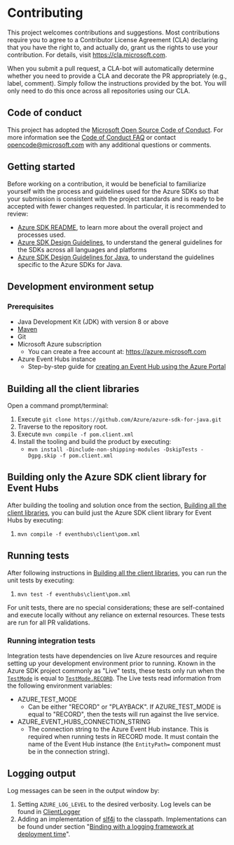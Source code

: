 # Contributing

This project welcomes contributions and suggestions. Most contributions require you to agree to a Contributor License
Agreement (CLA) declaring that you have the right to, and actually do, grant us the rights to use your contribution. For
details, visit https://cla.microsoft.com.

When you submit a pull request, a CLA-bot will automatically determine whether you need to provide a CLA and decorate
the PR appropriately (e.g., label, comment). Simply follow the instructions provided by the bot. You will only need to
do this once across all repositories using our CLA.

## Code of conduct

This project has adopted the [Microsoft Open Source Code of Conduct](https://opensource.microsoft.com/codeofconduct/).
For more information see the [Code of Conduct FAQ](https://opensource.microsoft.com/codeofconduct/faq/) or contact
[opencode@microsoft.com](mailto:opencode@microsoft.com) with any additional questions or comments.

## Getting started

Before working on a contribution, it would be beneficial to familiarize yourself with the process and guidelines used
for the Azure SDKs so that your submission is consistent with the project standards and is ready to be accepted with
fewer changes requested. In particular, it is recommended to review:

- [Azure SDK README][github-general], to learn more about the overall project and processes used.
- [Azure SDK Design Guidelines][design-guidelines], to understand the general guidelines for the SDKs across all
  languages and platforms
- [Azure SDK Design Guidelines for Java][java-spec], to understand the guidelines specific to the Azure SDKs for Java.

## Development environment setup

### Prerequisites

- Java Development Kit (JDK) with version 8 or above
- [Maven][maven]
- Git
- Microsoft Azure subscription
    - You can create a free account at: https://azure.microsoft.com
- Azure Event Hubs instance
    - Step-by-step guide for [creating an Event Hub using the Azure Portal][event_hubs_create]

## Building all the client libraries

Open a command prompt/terminal:
1. Execute `git clone https://github.com/Azure/azure-sdk-for-java.git`
1. Traverse to the repository root.
1. Execute `mvn compile -f pom.client.xml`
1. Install the tooling and build the product by executing:
    * `mvn install -Dinclude-non-shipping-modules -DskipTests -Dgpg.skip -f pom.client.xml`

## Building only the Azure SDK client library for Event Hubs

After building the tooling and solution once from the section, [Building all the client libraries](#building-all-the-client-libraries), you can build just the Azure SDK client library for Event Hubs by
executing:
1. `mvn compile -f eventhubs\client\pom.xml`

## Running tests

After following instructions in [Building all the client libraries](#building-all-the-client-libraries), you can run the
unit tests by executing:
1. `mvn test -f eventhubs\client\pom.xml`

For unit tests, there are no special considerations; these are self-contained and execute locally without any reliance
on external resources. These tests are run for all PR validations.

### Running integration tests

Integration tests have dependencies on live Azure resources and require setting up your development environment prior
to running. Known in the Azure SDK project commonly as "Live" tests, these tests only run when the
[`TestMode`][test-mode] is equal to [`TestMode.RECORD`][test-mode-record]. The Live tests read information from the
following environment variables:

- AZURE_TEST_MODE
    - Can be either "RECORD" or "PLAYBACK". If AZURE_TEST_MODE is equal to "RECORD", then the tests will run against the
      live service.
- AZURE_EVENT_HUBS_CONNECTION_STRING
    - The connection string to the Azure Event Hub instance. This is required when running tests in RECORD mode. It must
      contain the name of the Event Hub instance (the `EntityPath=` component must be in the connection string).

## Logging output

Log messages can be seen in the output window by:
1. Setting `AZURE_LOG_LEVEL` to the desired verbosity. Log levels can be found in [ClientLogger][log-level]
1. Adding an implementation of [slf4j][slf4j] to the classpath. Implementations can be found under section "[Binding with a
   logging framework at deployment time][slf4j-implementations]".

<!-- Links -->
[design-guidelines]: https://azuresdkspecs.z5.web.core.windows.net/DesignGuidelines.html
[event_hubs_create]: https://docs.microsoft.com/en-us/azure/event-hubs/event-hubs-create
[github-general]: https://github.com/Azure/azure-sdk
[java-spec]: https://azuresdkspecs.z5.web.core.windows.net/JavaSpec.html
[log-level]: https://github.com/Azure/azure-sdk-for-java/blob/master/core/azure-core/src/main/java/com/azure/core/util/logging/ClientLogger.java#L40
[maven]: https://maven.apache.org/
[slf4j]: https://www.slf4j.org/
[slf4j-implementations]: https://www.slf4j.org/manual.html#swapping
[test-mode]: https://github.com/Azure/azure-sdk-for-java/blob/master/core/azure-core/src/test/java/com/azure/core/implementation/TestMode.java
[test-mode-record]: https://github.com/Azure/azure-sdk-for-java/blob/master/core/azure-core/src/test/java/com/azure/core/implementation/TestMode.java#L12
